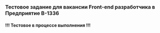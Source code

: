 ### Тестовое задание для вакансии Front-end разработчика в Предприятие В-1336

#### !!! Тестовое в процессе выполнения !!!
